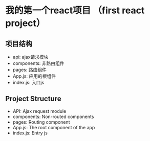 # 我的第一个react项目 （first react project）

## 项目结构
- api: ajax请求模块 
- components: 非路由组件
- pages: 路由组件
- App.js: 应用的根组件
- index.js: 入口js

## Project Structure
- API: Ajax request module 
- components: Non-routed components
- pages: Routing component
- App.js: The root component of the app
- index.js: Entry js